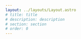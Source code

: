 ```yaml
---
layout: ../layouts/Layout.astro
# title: title
# description: description
# section: section
# order: 0
---
```

